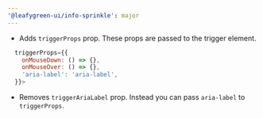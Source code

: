 ```yaml
---
'@leafygreen-ui/info-sprinkle': major
---
```


- Adds `triggerProps` prop. These props are passed to the trigger element.
```js
  triggerProps={{
    onMouseDown: () => {},
    onMouseOver: () => {},
    'aria-label': 'aria-label',
  }}>
```
- Removes `triggerAriaLabel` prop. Instead you can pass `aria-label` to `triggerProps`.
